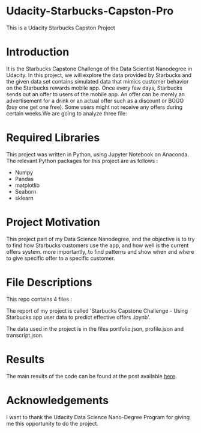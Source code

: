 # Udacity-Starbucks-Capston-Pro
This is a Udacity Starbucks Capston Project

# Introduction
It is the Starbucks Capstone Challenge of the Data Scientist Nanodegree in Udacity. In this project, we will explore the data provided by Starbucks and the given data set contains simulated data that mimics customer behavior on the Starbucks rewards mobile app. Once every few days, Starbucks sends out an offer to users of the mobile app. An offer can be merely an advertisement for a drink or an actual offer such as a discount or BOGO (buy one get one free). Some users might not receive any offers during certain weeks.We are going to analyze three file:
   
# Required Libraries
This project was written in Python, using Jupyter Notebook on Anaconda. The relevant Python packages for this project are as follows :

  * Numpy
  * Pandas
  * matplotlib
  * Seaborn
  * sklearn
  
# Project Motivation
This project part of my Data Science Nanodegree, and the objective is to try to find how Starbucks customers use the app, and how well is the current offers system. more importantly, to find patterns and show when and where to give specific offer to a specific customer.
  
# File Descriptions
This repo contains 4 files :  

The report of my project is called 'Starbucks Capstone Challenge - Using Starbucks app user data to predict effective offers .ipynb'.

The data used in the project is in the files portfolio.json, profile.json and transcript.json.
 
# Results
The main results of the code can be found at the post available [here](https://medium.com/@rabhimanyu509/starbucks-project-9ca045b6a66c).
  
# Acknowledgements
I want to thank the Udacity Data Science Nano-Degree Program for giving me this opportunity to do the project.

  

